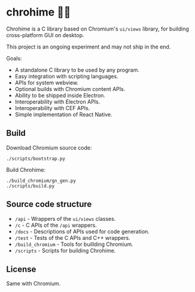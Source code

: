 # chrohime 👸🏾

Chrohime is a C library based on Chromium's `ui/views` library, for building
cross-platform GUI on desktop.

This project is an ongoing experiment and may not ship in the end.

Goals:

* A standalone C library to be used by any program.
* Easy integration with scripting languages.
* APIs for system webview.
* Optional builds with Chromium content APIs.
* Ability to be shipped inside Electron.
* Interoperability with Electron APIs.
* Interoperability with CEF APIs.
* Simple implementation of React Native.

## Build

Download Chromium source code:

```
./scripts/bootstrap.py
```

Build Chrohime:

```
./build_chromium/gn_gen.py
./scripts/build.py
```

## Source code structure

* `/api` - Wrappers of the `ui/views` classes.
* `/c` - C APIs of the `/api` wrappers.
* `/docs` - Descriptions of APIs used for code generation.
* `/test` - Tests of the C APIs and C++ wrappers.
* `/build_chromium` - Tools for buillding Chromium.
* `/scripts` - Scripts for building Chrohime.

## License

Same with Chromium.
